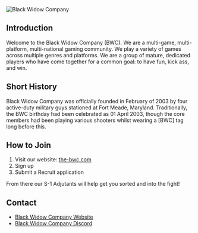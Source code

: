 <img alt="Black Widow Company" src="https://the-bwc.com/PAO/BannerStandard.png"/>

## Introduction
Welcome to the Black Widow Company (BWC). We are a multi-game, multi-platform, multi-national gaming community. We play a variety of games across multiple genres and platforms. We are a group of mature, dedicated players who have come together for a common goal: to have fun, kick ass, and win.

## Short History
Black Widow Company was officially founded in February of 2003 by four active-duty military guys stationed at Fort Meade, Maryland. Traditionally, the BWC birthday had been celebrated as 01 April 2003, though the core members had been playing various shooters whilst wearing a [BWC] tag long before this.

## How to Join
1. Visit our website: [the-bwc.com](https://the-bwc.com)
2. Sign up
3. Submit a Recruit application

From there our S-1 Adjutants will help get you sorted and into the fight!

## Contact
- [Black Widow Company Website](https://the-bwc.com)
- [Black Widow Company Discord](https://discord.the-bwc.com)
